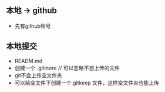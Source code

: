 ## 本地 -> github
- 先有github账号

## 本地提交
- READM.md
- 创建一个 .gitinore  // 可以忽略不想上传的文件
- git不会上传空文件夹
- 可以给空文件下创建一个.gitkeep 文件，这样空文件夹也能上传
